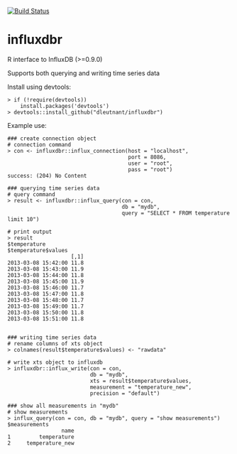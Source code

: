 [![Build Status](https://travis-ci.org/dleutnant/influxdbr.svg?branch=master)](https://travis-ci.org/dleutnant/influxdbr)
# influxdbr
R interface to InfluxDB (>=0.9.0)

Supports both querying and writing time series data 

Install using devtools:
```
> if (!require(devtools))
    install.packages('devtools')
> devtools::install_github("dleutnant/influxdbr")
```
Example use:

```
### create connection object
# connection command
> con <- influxdbr::influx_connection(host = "localhost",
                                      port = 8086,
                                      user = "root",
                                      pass = "root")
success: (204) No Content

### querying time series data
# query command
> result <- influxdbr::influx_query(con = con,
                                    db = "mydb",
                                    query = "SELECT * FROM temperature limit 10")

# print output
> result
$temperature
$temperature$values
                    [,1]
2013-03-08 15:42:00 11.8
2013-03-08 15:43:00 11.9
2013-03-08 15:44:00 11.8
2013-03-08 15:45:00 11.9
2013-03-08 15:46:00 11.7
2013-03-08 15:47:00 11.8
2013-03-08 15:48:00 11.7
2013-03-08 15:49:00 11.7
2013-03-08 15:50:00 11.8
2013-03-08 15:51:00 11.8


### writing time series data
# rename columns of xts object
> colnames(result$temperature$values) <- "rawdata"

# write xts object to influxdb
> influxdbr::influx_write(con = con, 
                          db = "mydb",
                          xts = result$temperature$values, 
                          measurement = "temperature_new",
                          precision = "default")

### show all measurements in "mydb"
# show measurements
> influx_query(con = con, db = "mydb", query = "show measurements")
$measurements
                 name
1         temperature
2     temperature_new
```
